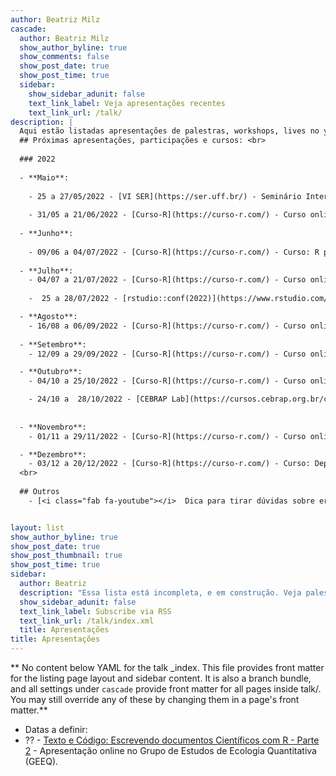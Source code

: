 ```yaml
---
author: Beatriz Milz
cascade:
  author: Beatriz Milz
  show_author_byline: true
  show_comments: false
  show_post_date: true
  show_post_time: true
  sidebar:
    show_sidebar_adunit: false
    text_link_label: Veja apresentações recentes
    text_link_url: /talk/
description: |
  Aqui estão listadas apresentações de palestras, workshops, lives no youtube e conferências que eu participei relacionadas à programação. <br> 
  ## Próximas apresentações, participações e cursos: <br>
  
  ### 2022
  
  - **Maio**:
  
    - 25 a 27/05/2022 - [VI SER](https://ser.uff.br/) - Seminário Internacional de Estatística com R. Palestra online: "Quarto: Conhecendo a evolução do R Markdown". 
    
    - 31/05 a 21/06/2022 - [Curso-R](https://curso-r.com/) - Curso online: Relatórios e apresentações. Ministrando com: Nicole Luduvice.
    
  - **Junho**:
  
    - 09/06 a 04/07/2022 - [Curso-R](https://curso-r.com/) - Curso: R para Ciência de Dados I. Ministrando com: Tereza Lacerda.
    
  - **Julho**:
    - 04/07 a 21/07/2022 - [Curso-R](https://curso-r.com/) - Curso online: Dashboards I. Ministrando com: Fernando Correa.
    
    -  25 a 28/07/2022 - [rstudio::conf(2022)](https://www.rstudio.com/conference/) - Lightning Talk: "Making awesome automations with GitHub Actions". 

  - **Agosto**:
    - 16/08 a 06/09/2022 - [Curso-R](https://curso-r.com/) - Curso online: Relatórios e apresentações. Ministrando com: Julio Trecenti. [Formulário de bolsas](https://forms.gle/9t1JGHLH3TBdzUFLA).
    
  - **Setembro**:    
    - 12/09 a 29/09/2022 - [Curso-R](https://curso-r.com/) - Curso online: Web scraping. Ministrando com: Julio Trecenti. [Formulário de bolsas](https://forms.gle/9t1JGHLH3TBdzUFLA).

  - **Outubro**:        
    - 04/10 a 25/10/2022 - [Curso-R](https://curso-r.com/) - Curso online: Visualização de dados. Ministrando com: Fernando Correa. [Formulário de bolsas](https://forms.gle/9t1JGHLH3TBdzUFLA).

    - 24/10 a  28/10/2022 - [CEBRAP Lab](https://cursos.cebrap.org.br/cursos/introducao-ao-r/) - Curso presencial: Introdução ao R.
        
    
  - **Novembro**:        
    - 01/11 a 29/11/2022 - [Curso-R](https://curso-r.com/) - Curso online: Relatórios e apresentações. Ministrando com: Tereza Lacerda. [Formulário de bolsas](https://forms.gle/9t1JGHLH3TBdzUFLA).

  - **Dezembro**:        
    - 03/12 a 20/12/2022 - [Curso-R](https://curso-r.com/) - Curso: Deploy. Ministrando com: Caio Lente. [Formulário de bolsas](https://forms.gle/9t1JGHLH3TBdzUFLA).
  <br>
  
  ## Outros
    - [<i class="fab fa-youtube"></i>  Dica para tirar dúvidas sobre erros em R: Pacote Reprex](https://youtu.be/IxlGYVnaGXk)


layout: list
show_author_byline: true
show_post_date: true
show_post_thumbnail: true
show_post_time: true
sidebar:
  author: Beatriz
  description: "Essa lista está incompleta, e em construção. Veja palestras anteriores [aqui](/palestras/)."
  show_sidebar_adunit: false
  text_link_label: Subscribe via RSS
  text_link_url: /talk/index.xml
  title: Apresentações
title: Apresentações
---
```


** No content below YAML for the talk _index. This file provides front matter for the listing page layout and sidebar content. It is also a branch bundle, and all settings under `cascade` provide front matter for all pages inside talk/. You may still override any of these by changing them in a page's front matter.**

- Datas a definir:
- ?? - [Texto e Código: Escrevendo documentos Científicos com R - Parte 2](https://www.youtube.com/watch?v=-28kKOnX5hU) - Apresentação online no Grupo de Estudos de Ecologia Quantitativa (GEEQ).
